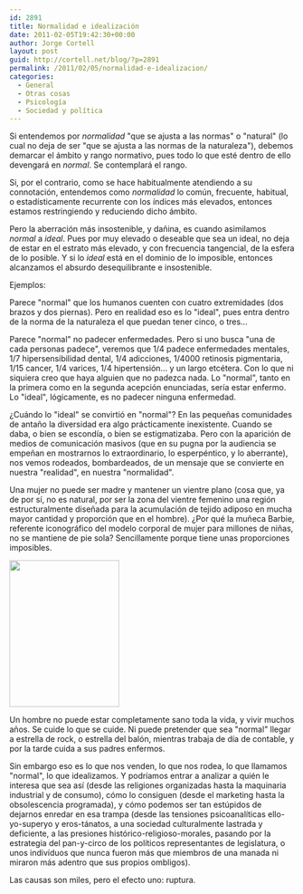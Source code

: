 ```yaml
---
id: 2891
title: Normalidad e idealización
date: 2011-02-05T19:42:30+00:00
author: Jorge Cortell
layout: post
guid: http://cortell.net/blog/?p=2891
permalink: /2011/02/05/normalidad-e-idealizacion/
categories:
  - General
  - Otras cosas
  - Psicología
  - Sociedad y polí­tica
---
```

Si entendemos por _normalidad_ "que se ajusta a las normas" o "natural" (lo cual no deja de ser "que se ajusta a las normas de la naturaleza"), debemos demarcar el ámbito y rango normativo, pues todo lo que esté dentro de ello devengará en _normal_. Se contemplará el rango.

Si, por el contrario, como se hace habitualmente atendiendo a su connotación, entendemos como _normalidad_ lo común, frecuente, habitual, o estadísticamente recurrente con los índices más elevados, entonces estamos restringiendo y reduciendo dicho ámbito.

Pero la aberración más insostenible, y dañina, es cuando asimilamos _normal_ a _ideal_. Pues por muy elevado o deseable que sea un ideal, no deja de estar en el estrato más elevado, y con frecuencia tangencial, de la esfera de lo posible. Y si lo _ideal_ está en el dominio de lo imposible, entonces alcanzamos el absurdo desequilibrante e insostenible.

Ejemplos:

Parece "normal" que los humanos cuenten con cuatro extremidades (dos brazos y dos piernas). Pero en realidad eso es lo "ideal", pues entra dentro de la norma de la naturaleza el que puedan tener cinco, o tres...

Parece "normal" no padecer enfermedades. Pero si uno busca "una de cada personas padece", veremos que 1/4 padece enfermedades mentales, 1/7 hipersensibilidad dental, 1/4 adicciones, 1/4000 retinosis pigmentaria, 1/15 cancer, 1/4 varices, 1/4 hipertensión... y un largo etcétera. Con lo que ni siquiera creo que haya alguien que no padezca nada. Lo "normal", tanto en la primera como en la segunda acepción enunciadas, sería estar enfermo. Lo "ideal", lógicamente, es no padecer ninguna enfermedad.

¿Cuándo lo "ideal" se convirtió en "normal"? En las pequeñas comunidades de antaño la diversidad era algo prácticamente inexistente. Cuando se daba, o bien se escondía, o bien se estigmatizaba. Pero con la aparición de medios de comunicación masivos (que en su pugna por la audiencia se empeñan en mostrarnos lo extraordinario, lo esperpéntico, y lo aberrante), nos vemos rodeados, bombardeados, de un mensaje que se convierte en nuestra "realidad", en nuestra "normalidad".

Una mujer no puede ser madre y mantener un vientre plano (cosa que, ya de por sí, no es natural, por ser la zona del vientre femenino una región estructuralmente diseñada para la acumulación de tejido adiposo en mucha mayor cantidad y proporción que en el hombre). ¿Por qué la muñeca Barbie, referente iconográfico del modelo corporal de mujer para millones de niñas, no se mantiene de pie sola? Sencillamente porque tiene unas proporciones imposibles.

<img class="aligncenter" title="Barbie anoréxica" src="http://t2.gstatic.com/images?q=tbn:ANd9GcQukC6rLjonXzwc0H514v9nuTf5pHMa0x6SVQurlQVICSLuUJkqYQ&t=1" alt="" width="194" height="259" />

Un hombre no puede estar completamente sano toda la vida, y vivir muchos años. Se cuide lo que se cuide. Ni puede pretender que sea "normal" llegar a estrella de rock, o estrella del balón, mientras trabaja de día de contable, y por la tarde cuida a sus padres enfermos.

Sin embargo eso es lo que nos venden, lo que nos rodea, lo que llamamos "normal", lo que idealizamos. Y podríamos entrar a analizar a quién le interesa que sea así (desde las religiones organizadas hasta la maquinaria industrial y de consumo), cómo lo consiguen (desde el marketing hasta la obsolescencia programada), y cómo podemos ser tan estúpidos de dejarnos enredar en esa trampa (desde las tensiones psicoanalíticas ello-yo-superyo y eros-tánatos, a una sociedad culturalmente lastrada y deficiente, a las presiones histórico-religioso-morales, pasando por la estrategia del pan-y-circo de los políticos representantes de legislatura, o unos indivíduos que nunca fueron más que miembros de una manada ni miraron más adentro que sus propios ombligos).

Las causas son miles, pero el efecto uno: ruptura.